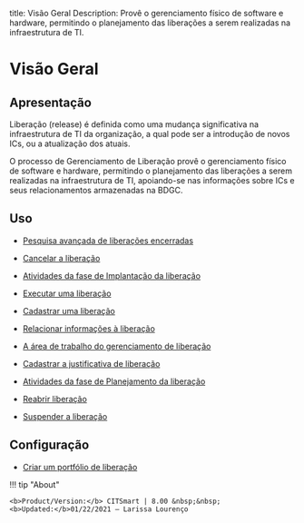 title: Visão Geral
Description: Provê o gerenciamento físico de software e hardware, permitindo o planejamento das liberações a serem realizadas na infraestrutura de TI.
# Visão Geral


Apresentação
------------

Liberação (release) é definida como uma mudança significativa na infraestrutura
de TI da organização, a qual pode ser a introdução de novos ICs, ou a
atualização dos atuais.

O processo de Gerenciamento de Liberação provê o gerenciamento físico de
software e hardware, permitindo o planejamento das liberações a serem realizadas
na infraestrutura de TI, apoiando-se nas informações sobre ICs e seus
relacionamentos armazenadas na BDGC.


Uso
-------

- [Pesquisa avançada de liberações encerradas](/pt-br/citsmart-platform-8/processes/release/use/advanced-search-for-release.html)
 
- [Cancelar a liberação](/pt-br/citsmart-platform-8/processes/release/use/cancel-release.html)

- [Atividades da fase de Implantação da liberação](/pt-br/citsmart-platform-8/processes/release/use/deployment-release-activities.html)

- [Executar uma liberação](/pt-br/citsmart-platform-8/processes/release/use/execute-release.html)

- [Cadastrar uma liberação](/pt-br/citsmart-platform-8/processes/release/use/register-release-request.html)

- [Relacionar informações à liberação](/pt-br/citsmart-platform-8/processes/release/use/relate-information-to-release.html)
   
- [A área de trabalho do gerenciamento de liberação](/pt-br/citsmart-platform-8/processes/release/use/release-desktop.html)
   
- [Cadastrar a justificativa de liberação](/pt-br/citsmart-platform-8/processes/release/use/release-justification.html)

- [Atividades da fase de Planejamento da liberação](/pt-br/citsmart-platform-8/processes/release/use/release-planning-activities.html)
   
- [Reabrir liberação](/pt-br/citsmart-platform-8/processes/release/use/reopen-release.html)

- [Suspender a liberação](/pt-br/citsmart-platform-8/processes/release/use/suspend-release.html)

Configuração
-----------------

- [Criar um portfólio de liberação](/pt-br/citsmart-platform-8/processes/release/configuration/release-portfolio.html)
  
!!! tip "About"

    <b>Product/Version:</b> CITSmart | 8.00 &nbsp;&nbsp;
    <b>Updated:</b>01/22/2021 – Larissa Lourenço

